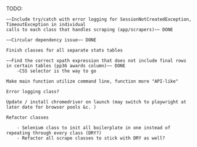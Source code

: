TODO:

    ~~Include try/catch with error logging for SessionNotCreatedException, TimeoutException in individual
    calls to each class that handles scraping (app/scrapers)~~ DONE

    ~~Circular dependency issue~~ DONE

    Finish classes for all separate stats tables

    ~~Find the correct xpath expression that does not include final rows in certain tables (pp36 awards column)~~ DONE
        -CSS selector is the way to go

    Make main function utilize command line, function more "API-like"

    Error logging class?

    Update / install chromedriver on launch (may switch to playwright at later date for browser pools &c. )

    Refactor classes

        - Selenium class to init all boilerplate in one instead of repeating through every class (DRY?)
        - Refactor all scrape classes to stick with DRY as well?

    
